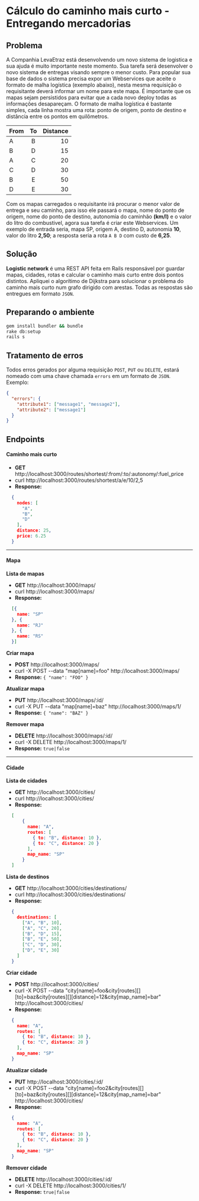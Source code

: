 # Cálculo do caminho mais curto - Entregando mercadorias

## Problema

A Companhia LevaEtraz está desenvolvendo um novo sistema de logistica e sua ajuda é muito importante neste momento. Sua tarefa será desenvolver o novo sistema de entregas visando sempre o menor custo. Para popular sua base de dados o sistema precisa expor um Webservices que aceite o formato de malha logística (exemplo abaixo), nesta mesma requisição o requisitante deverá informar um nome para este mapa. É importante que os mapas sejam persistidos para evitar que a cada novo deploy todas as informações desapareçam. O formato de malha logística é bastante simples, cada linha mostra uma rota: ponto de origem, ponto de destino e distância entre os pontos em quilômetros.

| From          | To            | Distance   |
| ------------- |:-------------:| ----------:|
| A             | B             | 10         |
| B             | D             | 15         |
| A             | C             | 20         |
| C             | D             | 30         |
| B             | E             | 50         |
| D             | E             | 30         |

Com os mapas carregados o requisitante irá procurar o menor valor de entrega e seu caminho, para isso ele passará o mapa, nome do ponto de origem, nome do ponto de destino, autonomia do caminhão **(km/l)** e o valor do litro do combustivel, agora sua tarefa é criar este Webservices. Um exemplo de entrada seria, mapa SP, origem A, destino D, autonomia **10**, valor do litro **2,50**; a resposta seria a rota `A B D` com custo de **6,25**.

## Solução

**Logistic network** é uma REST API feita em Rails responsável por guardar mapas, cidades, rotas e calcular o caminho mais curto entre dois pontos distintos.
Apliquei o algorítimo de Dijkstra para solucionar o problema do caminho mais curto num grafo dirigido com arestas.
Todas as respostas são entregues em formato `JSON`.

## Preparando o ambiente

````bash
gem install bundler && bundle
rake db:setup
rails s
````

## Tratamento de erros

Todos erros gerados por alguma requisição `POST`, `PUT` ou `DELETE`, estará nomeado com uma chave chamada `errors` em um formato de `JSON`. Exemplo:

```json
{
  "errors": { 
    "attribute1": ["message1", "message2"],
    "attribute2": ["message1"]
  }
}
```

## Endpoints

#### Caminho mais curto

  - **GET** http://localhost:3000/routes/shortest/:from/:to/:autonomy/:fuel_price  
  - curl http://localhost:3000/routes/shortest/a/e/10/2,5
  - **Response:**
  
  ```json
    {
      nodes: [
        "A",
        "B",
        "D"
      ],
      distance: 25,
      price: 6.25
    }
  ```

---

#### Mapa

**Lista de mapas**

  - **GET** http://localhost:3000/maps/  
  - curl http://localhost:3000/maps/
  - **Response:**
  
  ```json
    [{
      name: "SP"
    }, {
      name: "RJ"
    }, {
      name: "RS"
    }]
  ```

**Criar mapa**

  - **POST** http://localhost:3000/maps/  
  - curl -X POST --data "map[name]=foo" http://localhost:3000/maps/
  - **Response:** `{ "name": "FOO" }`

**Atualizar mapa**

  - **PUT** http://localhost:3000/maps/:id/  
  - curl -X PUT --data "map[name]=baz" http://localhost:3000/maps/1/
  - **Response:** `{ "name": "BAZ" }`

**Remover mapa**

  - **DELETE** http://localhost:3000/maps/:id/
  - curl -X DELETE http://localhost:3000/maps/1/
  - **Response:** `true|false` 

---

#### Cidade

**Lista de cidades**

  - **GET** http://localhost:3000/cities/  
  - curl http://localhost:3000/cities/
  - **Response:**
  
  ```json
    [
        {
          name: "A",
          routes: [
            { to: "B", distance: 10 },
            { to: "C", distance: 20 }
          ],
          map_name: "SP"
        }
    ]
  ```

**Lista de destinos**

  - **GET** http://localhost:3000/cities/destinations/ 
  - curl http://localhost:3000/cities/destinations/
  - **Response:**
  
  ```json
    {
      destinations: [
        ["A", "B", 10],
        ["A", "C", 20],
        ["B", "D", 15],
        ["B", "E", 50],
        ["C", "D", 30],
        ["D", "E", 30]
      ]
    }
  ```


**Criar cidade**

  - **POST** http://localhost:3000/cities/  
  - curl -X POST --data "city[name]=foo&city[routes][][to]=baz&city[routes][][distance]=12&city[map_name]=bar" http://localhost:3000/cities/
  - **Response:** 
  
  ```json
    {
      name: "A",
      routes: [
        { to: "B", distance: 10 },
        { to: "C", distance: 20 }
      ],
      map_name: "SP"
    }
  ```

**Atualizar cidade**

  - **PUT** http://localhost:3000/cities/:id/  
  - curl -X POST --data "city[name]=foo2&city[routes][][to]=baz&city[routes][][distance]=12&city[map_name]=bar" http://localhost:3000/cities/
  - **Response:** 

  ```json
    {
      name: "A",
      routes: [
        { to: "B", distance: 10 },
        { to: "C", distance: 20 }
      ],
      map_name: "SP"
    }
  ```

**Remover cidade**

  - **DELETE** http://localhost:3000/cities/:id/
  - curl -X DELETE http://localhost:3000/cities/1/
  - **Response:** `true|false` 